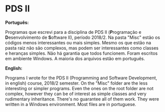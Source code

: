 # PDS II

**Português:**

Programas que escrevi para a disciplina de PDS II (**P**rogramação e **D**esenvolvimento de **S**oftware II), período 2018/2. Na pasta "Misc" estão os códigos menos interessantes ou mais simples. Mesmo os que estão na pasta raiz não são complexos, mas podem ser interessantes como classes e heranças simples. Não há garantia que todos funcionem. Foram escritos em ambiente Windows. A maioria dos arquivos estão em português.
  
  
  
**English:**

Programs I wrote for the PDS II (Programming and Software Development, in english) course, 2018/2 semester. On the "Misc" folder are the less interesting or simpler programs. Even the ones on the root folder are not complex, however they can be of interest as simple classes and very rudimentary inheritance. There's no guarantee all of them work. They were written in a Windows environment. Most files are in portuguese.
